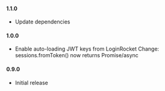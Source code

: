 #### 1.1.0

- Update dependencies

#### 1.0.0

- Enable auto-loading JWT keys from LoginRocket
  Change: sessions.fromToken() now returns Promise/async

#### 0.9.0

- Initial release
